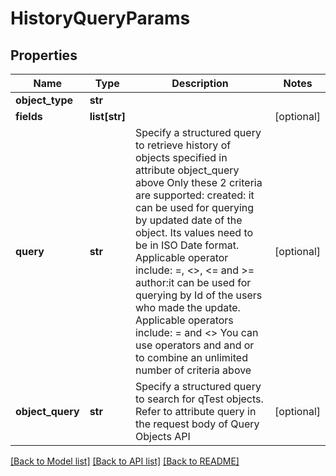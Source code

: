 # HistoryQueryParams

## Properties
Name | Type | Description | Notes
------------ | ------------- | ------------- | -------------
**object_type** | **str** |  | 
**fields** | **list[str]** |  | [optional] 
**query** | **str** | Specify a structured query to retrieve history of objects specified in attribute object_query above  Only these 2 criteria are supported:   created: it can be used for querying by updated date of the object.   Its values need to be in ISO Date format. Applicable operator include: &#x3D;, &lt;&gt;, &lt;&#x3D; and &gt;&#x3D;   author:it can be used for querying by Id of the users who made the update. Applicable operators include: &#x3D; and &lt;&gt;  You can use operators and and or to combine an unlimited number of criteria above | [optional] 
**object_query** | **str** | Specify a structured query to search for qTest objects. Refer to attribute query in the request body of Query Objects API | [optional] 

[[Back to Model list]](../README.md#documentation-for-models) [[Back to API list]](../README.md#documentation-for-api-endpoints) [[Back to README]](../README.md)


